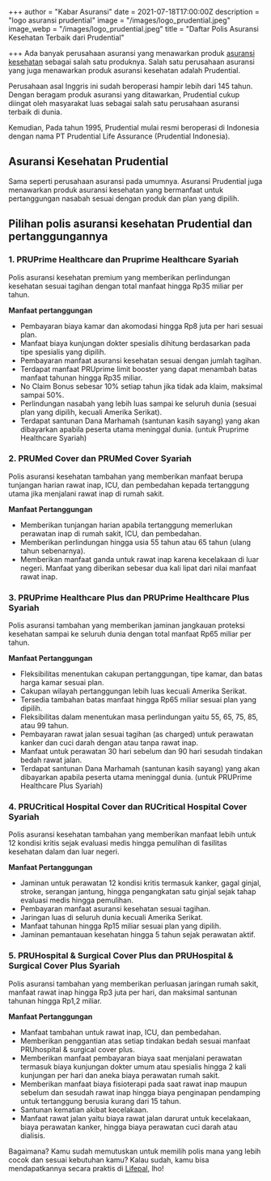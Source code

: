 +++
author = "Kabar Asuransi"
date = 2021-07-18T17:00:00Z
description = "logo asuransi prudential"
image = "/images/logo_prudential.jpeg"
image_webp = "/images/logo_prudential.jpeg"
title = "Daftar Polis Asuransi Kesehatan Terbaik dari Prudential"

+++
Ada banyak perusahaan asuransi yang menawarkan produk [asuransi kesehatan](https://lifepal.co.id/asuransi/kesehatan/) sebagai salah satu produknya. Salah satu perusahaan asuransi yang juga menawarkan produk asuransi kesehatan adalah Prudential.

Perusahaan asal Inggris ini sudah beroperasi hampir lebih dari 145 tahun. Dengan beragam produk asuransi yang ditawarkan, Prudential cukup diingat oleh masyarakat luas sebagai salah satu perusahaan asuransi terbaik di dunia.

Kemudian, Pada tahun 1995, Prudential mulai resmi beroperasi di Indonesia dengan nama PT Prudential Life Assurance (Prudential Indonesia).

## **Asuransi Kesehatan Prudential**

Sama seperti perusahaan asuransi pada umumnya. Asuransi Prudential juga menawarkan produk asuransi kesehatan yang bermanfaat untuk pertanggungan nasabah sesuai dengan produk dan plan yang dipilih.

## **Pilihan polis asuransi kesehatan Prudential dan pertanggungannya**

### **1. PRUPrime Healthcare dan Pruprime Healthcare Syariah**

Polis asuransi kesehatan premium yang memberikan perlindungan kesehatan sesuai tagihan dengan total manfaat hingga Rp35 miliar per tahun.

**Manfaat pertanggungan**

* Pembayaran biaya kamar dan akomodasi hingga Rp8 juta per hari sesuai plan.
* Manfaat biaya kunjungan dokter spesialis dihitung berdasarkan pada tipe spesialis yang dipilih.
* Pembayaran manfaat asuransi kesehatan sesuai dengan jumlah tagihan.
* Terdapat manfaat PRUprime limit booster yang dapat menambah batas manfaat tahunan hingga Rp35 miliar.
* No Claim Bonus sebesar 10% setiap tahun jika tidak ada klaim, maksimal sampai 50%.
* Perlindungan nasabah yang lebih luas sampai ke seluruh dunia (sesuai plan yang dipilih, kecuali Amerika Serikat).
* Terdapat santunan Dana Marhamah (santunan kasih sayang) yang akan dibayarkan apabila peserta utama meninggal dunia. (untuk Pruprime Healthcare Syariah)

### **2. PRUMed Cover dan PRUMed Cover Syariah**

Polis asuransi kesehatan tambahan yang memberikan manfaat berupa tunjangan harian rawat inap, ICU, dan pembedahan kepada tertanggung utama jika menjalani rawat inap di rumah sakit.

**Manfaat Pertanggungan**

* Memberikan tunjangan harian apabila tertanggung memerlukan perawatan inap di rumah sakit, ICU, dan pembedahan.
* Memberikan perlindungan hingga usia 55 tahun atau 65 tahun (ulang tahun sebenarnya).
* Memberikan manfaat ganda untuk rawat inap karena kecelakaan di luar negeri. Manfaat yang diberikan sebesar dua kali lipat dari nilai manfaat rawat inap.

### **3. PRUPrime Healthcare Plus dan PRUPrime Healthcare Plus Syariah**

Polis asuransi tambahan yang memberikan jaminan jangkauan proteksi kesehatan sampai ke seluruh dunia dengan total manfaat Rp65 miliar per tahun.

**Manfaat Pertanggungan**

* Fleksibilitas menentukan cakupan pertanggungan, tipe kamar, dan batas harga kamar sesuai plan.
* Cakupan wilayah pertanggungan lebih luas kecuali Amerika Serikat.
* Tersedia tambahan batas manfaat hingga Rp65 miliar sesuai plan yang dipilih.
* Fleksibilitas dalam menentukan masa perlindungan yaitu 55, 65, 75, 85, atau 99 tahun.
* Pembayaran rawat jalan sesuai tagihan (as charged) untuk perawatan kanker dan cuci darah dengan atau tanpa rawat inap.
* Manfaat untuk perawatan 30 hari sebelum dan 90 hari sesudah tindakan bedah rawat jalan.
* Terdapat santunan Dana Marhamah (santunan kasih sayang) yang akan dibayarkan apabila peserta utama meninggal dunia. (untuk PRUPrime Healthcare Plus Syariah)

### **4. PRUCritical Hospital Cover dan RUCritical Hospital Cover Syariah**

Polis asuransi kesehatan tambahan yang memberikan manfaat lebih untuk 12 kondisi kritis sejak evaluasi medis hingga pemulihan di fasilitas kesehatan dalam dan luar negeri.

**Manfaat Pertanggungan**

* Jaminan untuk perawatan 12 kondisi kritis termasuk kanker, gagal ginjal, stroke, serangan jantung, hingga pengangkatan satu ginjal sejak tahap evaluasi medis hingga pemulihan.
* Pembayaran manfaat asuransi kesehatan sesuai tagihan.
* Jaringan luas di seluruh dunia kecuali Amerika Serikat.
* Manfaat tahunan hingga Rp15 miliar sesuai plan yang dipilih.
* Jaminan pemantauan kesehatan hingga 5 tahun sejak perawatan aktif.

### **5. PRUHospital & Surgical Cover Plus dan PRUHospital & Surgical Cover Plus Syariah**

Polis asuransi tambahan yang memberikan perluasan jaringan rumah sakit, manfaat rawat inap hingga Rp3 juta per hari, dan maksimal santunan tahunan hingga Rp1,2 miliar.

**Manfaat Pertanggungan**

* Manfaat tambahan untuk rawat inap, ICU, dan pembedahan.
* Memberikan penggantian atas setiap tindakan bedah sesuai manfaat PRUhospital & surgical cover plus.
* Memberikan manfaat pembayaran biaya saat menjalani perawatan termasuk biaya kunjungan dokter umum atau spesialis hingga 2 kali kunjungan per hari dan aneka biaya perawatan rumah sakit.
* Memberikan manfaat biaya fisioterapi pada saat rawat inap maupun sebelum dan sesudah rawat inap hingga biaya penginapan pendamping untuk tertanggung berusia kurang dari 15 tahun.
* Santunan kematian akibat kecelakaan.
* Manfaat rawat jalan yaitu biaya rawat jalan darurat untuk kecelakaan, biaya perawatan kanker, hingga biaya perawatan cuci darah atau dialisis.

Bagaimana? Kamu sudah memutuskan untuk memilih polis mana yang lebih cocok dan sesuai kebutuhan kamu? Kalau sudah, kamu bisa mendapatkannya secara praktis di [Lifepal](https://lifepal.co.id/), lho!